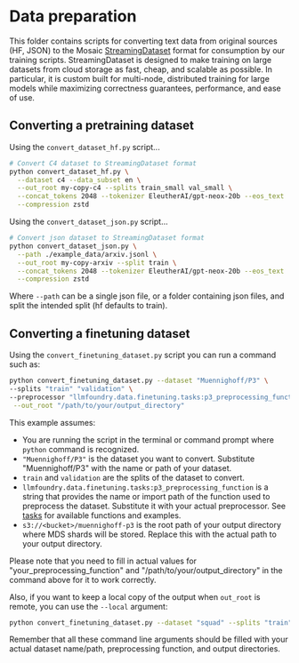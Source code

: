 # Data preparation

This folder contains scripts for converting text data from original sources (HF, JSON) to the Mosaic [StreamingDataset](https://github.com/mosaicml/streaming) format for consumption by our training scripts. StreamingDataset is designed to make training on large datasets from cloud storage as fast, cheap, and scalable as possible. In particular, it is custom built for multi-node, distributed training for large models while maximizing correctness guarantees, performance, and ease of use.


## Converting a pretraining dataset
Using the `convert_dataset_hf.py` script...

<!--pytest.mark.skip-->
```bash
# Convert C4 dataset to StreamingDataset format
python convert_dataset_hf.py \
  --dataset c4 --data_subset en \
  --out_root my-copy-c4 --splits train_small val_small \
  --concat_tokens 2048 --tokenizer EleutherAI/gpt-neox-20b --eos_text '<|endoftext|>' \
  --compression zstd
```

Using the `convert_dataset_json.py` script...

<!--pytest.mark.skip-->
```bash
# Convert json dataset to StreamingDataset format
python convert_dataset_json.py \
  --path ./example_data/arxiv.jsonl \
  --out_root my-copy-arxiv --split train \
  --concat_tokens 2048 --tokenizer EleutherAI/gpt-neox-20b --eos_text '<|endoftext|>' \
  --compression zstd
```

Where `--path` can be a single json file, or a folder containing json files, and split the intended split (hf defaults to train).

## Converting a finetuning dataset
Using the `convert_finetuning_dataset.py` script you can run a command such as:
<!--pytest.mark.skip-->
```bash
python convert_finetuning_dataset.py --dataset "Muennighoff/P3" \
--splits "train" "validation" \
--preprocessor "llmfoundry.data.finetuning.tasks:p3_preprocessing_function"\
 --out_root "/path/to/your/output_directory"
```

This example assumes:

- You are running the script in the terminal or command prompt where `python` command is recognized.
- `"Muennighoff/P3"` is the dataset you want to convert. Substitute "Muennighoff/P3" with the name or path of your dataset.
- `train` and `validation` are the splits of the dataset to convert.
- `llmfoundry.data.finetuning.tasks:p3_preprocessing_function` is a string that provides the name or import path of the function used to preprocess the dataset. Substitute it with your actual preprocessor. See [tasks](https://github.com/mosaicml/llm-foundry/blob/main/llmfoundry/data/finetuning/tasks.py) for available functions and examples.
- `s3://<bucket>/muennighoff-p3` is the root path of your output directory where MDS shards will be stored. Replace this with the actual path to your output directory.

Please note that you need to fill in actual values for "your_preprocessing_function" and "/path/to/your/output_directory" in the command above for it to work correctly.

Also, if you want to keep a local copy of the output when `out_root` is remote, you can use the `--local` argument:
<!--pytest.mark.skip-->
```bash
python convert_finetuning_dataset.py --dataset "squad" --splits "train" "validation" --preprocessor "your_preprocessing_function" --out_root "s3://your_bucket/output_directory" --local "/path/to/local/directory"
```

Remember that all these command line arguments should be filled with your actual dataset name/path, preprocessing function, and output directories.
